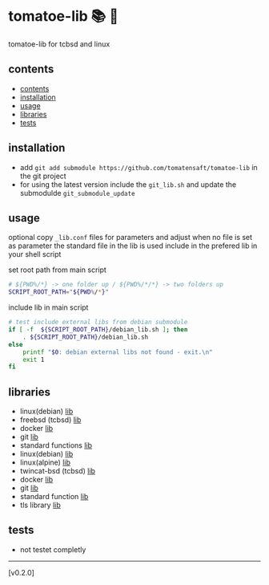 <!-- omit in toc -->
# tomatoe-lib 📚 🍅

tomatoe-lib for tcbsd and linux

## contents

- [contents](#contents)
- [installation](#installation)
- [usage](#usage)
- [libraries](#libraries)
- [tests](#tests)

## installation

- add `git add submodule https://github.com/tomatensaft/tomatoe-lib` in the git project
- for using the latest version include the `git_lib.sh` and update the submodulde `git_submodule_update`

## usage

optional copy `_lib.conf` files for parameters and adjust
when no file is set as parameter the standard file in the lib is used
include in the prefered lib in your shell script

set root path from main script

```sh
# ${PWD%/*} -> one folder up / ${PWD%/*/*} -> two folders up 
SCRIPT_ROOT_PATH="${PWD%/*}"
```

include lib in main script

```sh
# test include external libs from debian submodule
if [ -f  ${SCRIPT_ROOT_PATH}/debian_lib.sh ]; then
    . ${SCRIPT_ROOT_PATH}/debian_lib.sh
else
    printf "$0: debian external libs not found - exit.\n"
    exit 1
fi
```

## libraries

- linux(debian) [lib](debian_lib.sh)
- freebsd (tcbsd) [lib](tcbsd_lib.sh)
- docker [lib](docker_lib.sh)
- git [lib](git_lib.sh)
- standard functions [lib](standard_lib.sh)
- linux(debian) [lib](debian_lib.sh)
- linux(alpine) [lib](alpine_lib.sh)
- twincat-bsd (tcbsd) [lib](tcbsd_lib.sh)
- docker [lib](docker_lib.sh)
- git [lib](git_lib.sh)
- standard function [lib](standard_lib.sh)
- tls library [lib](tls_lib.sh)

## tests

- not testet completly
  
---

[v0.2.0]

